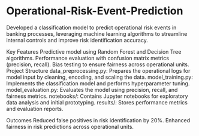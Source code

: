 # Operational-Risk-Event-Prediction
Developed a classification model to predict operational risk events in banking processes, leveraging machine learning algorithms to streamline internal controls and improve risk identification accuracy.

Key Features
Predictive model using Random Forest and Decision Tree algorithms.
Performance evaluation with confusion matrix metrics (precision, recall).
Bias testing to ensure fairness across operational units.
Project Structure
data_preprocessing.py: Prepares the operational logs for model input by cleaning, encoding, and scaling the data.
model_training.py: Implements the classification model and performs hyperparameter tuning.
model_evaluation.py: Evaluates the model using precision, recall, and fairness metrics.
notebooks/: Contains Jupyter notebooks for exploratory data analysis and initial prototyping.
results/: Stores performance metrics and evaluation reports.

Outcomes
Reduced false positives in risk identification by 20%.
Enhanced fairness in risk predictions across operational units.

